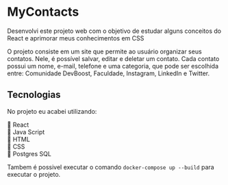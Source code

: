 # MyContacts

Desenvolvi este projeto web com o objetivo de estudar alguns conceitos do React e aprimorar meus conhecimentos em CSS

O projeto consiste em um site que permite ao usuário organizar seus contatos. Nele, é possível salvar, editar e deletar um contato. Cada contato possui um nome, e-mail, telefone e uma categoria, que pode ser escolhida entre: Comunidade DevBoost, Faculdade, Instagram, LinkedIn e Twitter.

## Tecnologias

No projeto eu acabei utilizando:

🔸 React <br>
🔸 Java Script <br>
🔸 HTML <br>
🔸 CSS <br>
🔸 Postgres SQL

Tambem é possivel executar o comando `docker-compose up --build` para executar o projeto.
